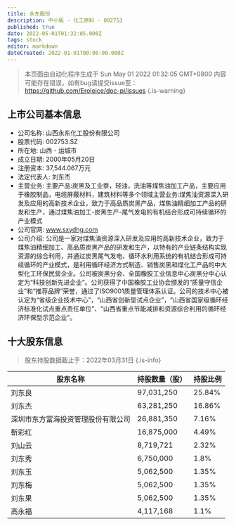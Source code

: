 ```yaml
---
title: 永东股份
description: 中小板 - 化工原料 - 002753
published: true
date: 2022-05-01T01:32:05.000Z
tags: stock
editor: markdown
dateCreated: 2022-01-01T00:00:00.000Z
---
```


> 本页面由自动化程序生成于 Sun May 01 2022 01:32:05 GMT+0800
> 内容可能存在错误，如有bug请提交issue至：https://github.com/Eroleice/doc-pi/issues
{.is-warning}

## 上市公司基本信息
- 公司名称: 山西永东化工股份有限公司
- 股票代码: 002753.SZ
- 所在地: 山西 - 运城市
- 成立日期: 2000年05月20日
- 注册资本: 37,544.067万元
- 法定代表人: 刘东杰
- 主营业务: 主要产品:炭黑及工业萘，轻油，洗油等煤焦油加工产品，主要应用于橡胶制品，电缆屏蔽材料，建筑材料等多个领域主营业务:煤焦油资源深入研发及应用的高新技术企业，致力于高品质炭黑产品，煤焦油精细加工产品的研发和生产，通过煤焦油加工-炭黑生产-尾气发电的有机结合形成可持续循环的产业模式
- 公司官网: www.sxydhg.com
- 公司介绍: 公司是一家对煤焦油资源深入研发及应用的高新技术企业，致力于煤焦油精细加工、高品质炭黑产品的研发和生产，以特有的产业链条结构实现资源的综合利用，并通过炭黑尾气发电、循环水利用系统的有机结合形成可持续循环的产业模式，是利用循环经济方式制造、销售炭黑和煤化工产品的中大型化工环保民营企业。公司被炭黑分会、全国橡胶工业信息中心炭黑分中心认定为“科技创新先进企业”。公司获得了中国橡胶工业协会颁发的“质量守信企业”和“推荐品牌”荣誉，通过了ISO9001质量管理体系认证。公司的技术中心被认定为“省级企业技术中心”，“山西省创新型试点企业”，“山西省国家级循环经济标准化试点重点责任单位”、“山西省重点节能减排和资源综合利用的循环经济环保型示范企业”。


## 十大股东信息
> 股东持股数据截止于：2022年03月31日
{.is-info}

| 股东名称 | 持股数量（股） | 持股比例 |
| --- | --- | --- |
| 刘东良 | 97,031,250 | 25.84% |
| 刘东杰 | 63,281,250 | 16.86% |
| 深圳市东方富海投资管理股份有限公司 | 26,881,350 | 7.16% |
| 靳彩红 | 16,875,000 | 4.49% |
| 刘山云 | 8,719,721 | 2.32% |
| 刘东秀 | 6,750,000 | 1.8% |
| 刘东玉 | 5,062,500 | 1.35% |
| 刘东梅 | 5,062,500 | 1.35% |
| 刘东果 | 5,062,500 | 1.35% |
| 高永福 | 4,117,168 | 1.1% |




